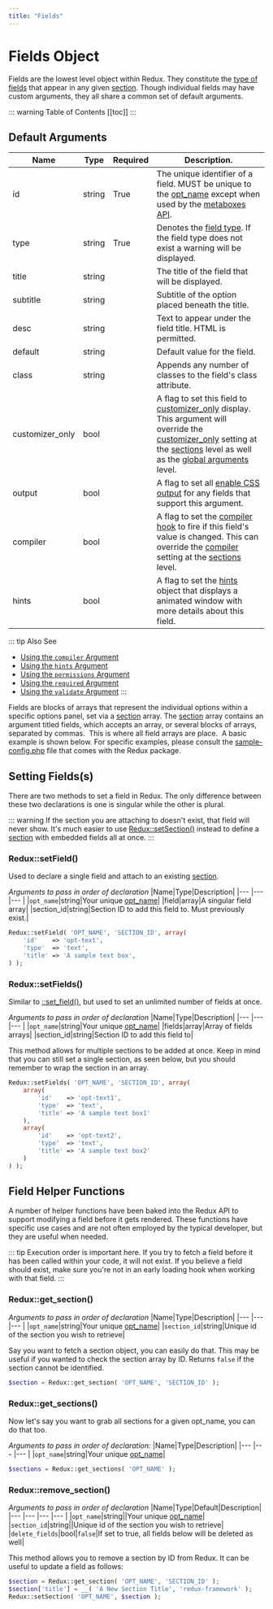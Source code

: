 ```yaml
---
title: "Fields" 
---
```


# Fields Object

Fields are the lowest level object within Redux. They constitute the [type of fields](../core-fields/) that appear in 
any given [section](section.md). Though individual fields may have custom arguments, they all share a common set of
default arguments.

::: warning Table of Contents
[[toc]]
:::

## Default Arguments
|Name|Type|Required|Description.|
|--- |--- |--- |--- |
|id|string|True|The unique identifier of a field. MUST be unique to the [opt_name](../argument/01-global.md#opt-name) except when used by the [metaboxes API](./metaboxes.md).|
|type|string|True|Denotes the [field type](../core-fields/). If the field type does not exist a warning will be displayed.|
|title|string||The title of the field that will be displayed.|
|subtitle|string||Subtitle of the option placed beneath the title.|
|desc|string||Text to appear under the field title. HTML is permitted.|
|default|string||Default value for the field.|
|class|string||Appends any number of classes to the field's class attribute.|
|customizer_only|bool||A flag to set this field to [customizer_only](field.md#customizer-only) display. This argument will override the [customizer_only](field.md#customizer-only) setting at the [sections](section.md) level as well as the [global arguments](../argument/01-global.md#customizer-only) level.|
|output|bool||A flag to set all [enable CSS output](../argument/output.md) for any fields that support this argument.|
|compiler|bool||A flag to set the [compiler hook](../argument/compiler.md) to fire if this field's value is changed. This can override the [compiler](../argument/compiler.md) setting at the [sections](section.md) level.|
|hints|bool||A flag to set the [hints](../argument/hints.md) object that displays a animated window with more details about this field.|

::: tip Also See
- [Using the `compiler` Argument](../argument/compiler.md)
- [Using the `hints` Argument](../argument/hints.md)
- [Using the `permissions` Argument](../argument/permissions.md)
- [Using the `required` Argument](../argument/required.md)
- [Using the `validate` Argument](../argument/validate.md)
:::

Fields are blocks of arrays that represent the individual options within a specific options panel, set via a [section](section.md) array. The [section](section.md) array contains an argument titled fields, which accepts an array, or several blocks of arrays, separated by commas.  This is where all field arrays are place.  A basic example is shown below. For specific examples, please consult the [sample-config.php](https://github.com/ReduxFramework/redux-framework/blob/master/sample/sample-config.php) file that comes with the Redux package.


## Setting Fields(s)

There are two methods to set a field in Redux. The only difference between these two declarations is one is singular
while the other is plural.

::: warning
If the section you are attaching to doesn't exist, that field will never show. It's much easier to use [Redux::setSection()](section.md#set-section) instead
to define a [section](section.md) with embedded fields all at once.
:::

### Redux::setField()

Used to declare a single field and attach to an existing [section](section.md).

*Arguments to pass in order of declaration*
|Name|Type|Description|
|--- |--- |--- |
|`opt_name`|string|Your unique [opt_name](../argument/01-global.md#opt-name)|
|field|array|A singular field array|
|section_id|string|Section ID to add this field to. Must previously exist.|

```php
Redux::setField( 'OPT_NAME', 'SECTION_ID', array(
    'id'    => 'opt-text',   
    'type'  => 'text',
    'title' => 'A sample text box',
) );
```

### Redux::setFields()

Similar to [::set_field()](#set-field), but used to set an unlimited number of fields at once.

*Arguments to pass in order of declaration*
|Name|Type|Description|
|--- |--- |--- |
|`opt_name`|string|Your unique [opt_name](../argument/01-global.md#opt-name)|
|fields|array|Array of fields arrays|
|section_id|string|Section ID to add this field to|

This method allows for multiple sections to be added at once. Keep in mind that you can still set a single section, as
seen below, but you should remember to wrap the section in an array.

```php
Redux::setFields( 'OPT_NAME', 'SECTION_ID', array(
    array(
        'id'    => 'opt-text1',   
        'type'  => 'text',
        'title' => 'A sample text box1'
    ),
    array(
        'id'    => 'opt-text2',   
        'type'  => 'text',
        'title' => 'A sample text box2'
    )
) );
```

## Field Helper Functions

A number of helper functions have been baked into the Redux API to support modifying a field before it gets rendered.
These functions have specific use cases and are not often employed by the typical developer, but they are useful when
needed.

::: tip
Execution order is important here. If you try to fetch a field before it has been called within your code, it will
not exist. If you believe a field should exist, make sure you're not in an early loading hook when working with that field.
:::

### Redux::get_section()

*Arguments to pass in order of declaration*
|Name|Type|Description|
|--- |--- |--- |
|`opt_name`|string|Your unique [opt_name](../argument/01-global.md#opt-name)|
|`section_id`|string|Unique id of the section you wish to retrieve|

Say you want to fetch a section object, you can easily do that. This may be useful if you wanted to check the section 
array by ID. Returns `false` if the section cannot be identified.

```php
$section = Redux::get_section( 'OPT_NAME', 'SECTION_ID' );
```



### Redux::get_sections()
Now let's say you want to grab all sections for a given opt_name, you can do that too.

*Arguments to pass in order of declaration:*
|Name|Type|Description|
|--- |--- |--- |
|`opt_name`|string|Your unique [opt_name](../argument/01-global.md#opt-name)|

```php
$sections = Redux::get_sections( 'OPT_NAME' );
```

### Redux::remove_section()

*Arguments to pass in order of declaration*
|Name|Type|Default|Description|
|--- |--- |--- |--- |
|`opt_name`|string||Your unique [opt_name](../argument/01-global.md#opt-name)|
|`section_id`|string||Unique id of the section you wish to retrieve|
|`delete_fields`|bool|`false`|If set to true, all fields below will be deleted as well|

This method allows you to remove a section by ID from Redux. It can be useful to update a field as follows:

```php
$section = Redux::get_section( 'OPT_NAME', 'SECTION_ID' );
$section['title'] = __( 'A New Section Title', 'redux-framework' );
Redux::setSection( 'OPT_NAME', $section );
```

